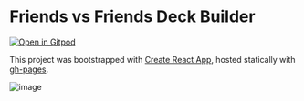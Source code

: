 # Friends vs Friends Deck Builder

[![Open in Gitpod](https://gitpod.io/button/open-in-gitpod.svg)](https://gitpod.io/#https://github.com/KarlTheCool/fvf-decks)

This project was bootstrapped with [Create React App](https://github.com/facebook/create-react-app), hosted statically with [gh-pages](https://github.com/tschaub/gh-pages).

![image](https://github.com/KarlTheCool/fvf-decks/assets/10494276/4ab7ea26-9f3e-4828-9b94-ae7d2aa3d4b5)

